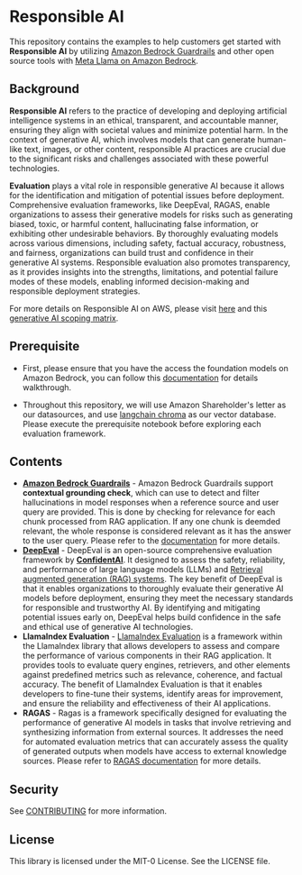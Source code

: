 # Responsible AI

This repository contains the examples to help customers get started with **Responsible AI** by utilizing [Amazon Bedrock Guardrails](https://aws.amazon.com/bedrock/guardrails/) and other open source tools with [Meta Llama on Amazon Bedrock](https://aws.amazon.com/bedrock/llama/).

## Background

**Responsible AI** refers to the practice of developing and deploying artificial intelligence systems in an ethical, transparent, and accountable manner, ensuring they align with societal values and minimize potential harm. In the context of generative AI, which involves models that can generate human-like text, images, or other content, responsible AI practices are crucial due to the significant risks and challenges associated with these powerful technologies.

**Evaluation** plays a vital role in responsible generative AI because it allows for the identification and mitigation of potential issues before deployment. Comprehensive evaluation frameworks, like DeepEval, RAGAS, enable organizations to assess their generative models for risks such as generating biased, toxic, or harmful content, hallucinating false information, or exhibiting other undesirable behaviors. By thoroughly evaluating models across various dimensions, including safety, factual accuracy, robustness, and fairness, organizations can build trust and confidence in their generative AI systems. Responsible evaluation also promotes transparency, as it provides insights into the strengths, limitations, and potential failure modes of these models, enabling informed decision-making and responsible deployment strategies.

For more details on Responsible AI on AWS, please visit [here](https://aws.amazon.com/ai/responsible-ai/) and this [generative AI scoping matrix](https://aws.amazon.com/ai/generative-ai/security/scoping-matrix/).

## Prerequisite

- First, please ensure that you have the access the foundation models on Amazon Bedrock, you can follow this [documentation](https://docs.aws.amazon.com/bedrock/latest/userguide/model-access.html) for details walkthrough.

- Throughout this repository, we will use Amazon Shareholder's letter as our datasources, and use [langchain chroma](https://python.langchain.com/docs/integrations/vectorstores/chroma/) as our vector database. Please execute the prerequisite notebook before exploring each evaluation framework.


## Contents
- [**Amazon Bedrock Guardrails**](./BedrockGuardrailsContextualGrounding) - Amazon Bedrock Guardrails support **contextual grounding check**, which can use to detect and filter hallucinations in model responses when a reference source and user query are provided. This is done by checking for relevance for each chunk processed from RAG application. If any one chunk is deemded relevant, the whole response is considered relevant as it has the answer to the user query. Please refer to the [documentation](https://docs.aws.amazon.com/bedrock/latest/userguide/guardrails-contextual-grounding-check.html) for more details.
- [**DeepEval**](./DeepEval) - DeepEval is an open-source comprehensive evaluation framework by [**ConfidentAI**](https://docs.confident-ai.com/). It designed to assess the safety, reliability, and performance of large language models (LLMs) and [Retrieval augmented generation (RAG) systems](https://aws.amazon.com/what-is/retrieval-augmented-generation/). The key benefit of DeepEval is that it enables organizations to thoroughly evaluate their generative AI models before deployment, ensuring they meet the necessary standards for responsible and trustworthy AI. By identifying and mitigating potential issues early on, DeepEval helps build confidence in the safe and ethical use of generative AI technologies.
- **LlamaIndex Evaluation** - [LlamaIndex Evaluation](https://docs.llamaindex.ai/en/stable/optimizing/evaluation/evaluation/) is a framework within the LlamaIndex library that allows developers to assess and compare the performance of various components in their RAG application. It provides tools to evaluate query engines, retrievers, and other elements against predefined metrics such as relevance, coherence, and factual accuracy. The benefit of LlamaIndex Evaluation is that it enables developers to fine-tune their systems, identify areas for improvement, and ensure the reliability and effectiveness of their AI applications.
- **RAGAS** - Ragas is a framework specifically designed for evaluating the performance of generative AI models in tasks that involve retrieving and synthesizing information from external sources. It addresses the need for automated evaluation metrics that can accurately assess the quality of generated outputs when models have access to external knowledge sources. Please refer to [RAGAS documentation](https://docs.ragas.io/en/stable/) for more details.


## Security

See [CONTRIBUTING](CONTRIBUTING.md#security-issue-notifications) for more information.

## License

This library is licensed under the MIT-0 License. See the LICENSE file.
